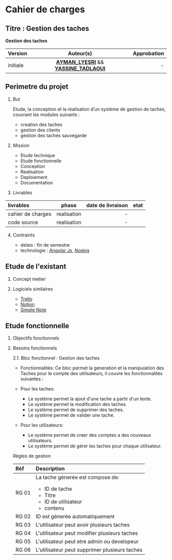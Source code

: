 # Cahier de charges

## Titre : Gestion des taches

**Gestion des taches**

| Version  |                                                 Auteur(s)                                                 | Approbation |
| :------- | :-------------------------------------------------------------------------------------------------------: | ----------: |
| initiale | **[AYMAN_LYESRI](https://github.com/AymanLyesri)** && **[YASSINE_TADLAOUI](https://github.com/Gri-ffin)** |           - |

## Perimetre du projet

1. But

   Etude, la conception et la réalisation d’un système de gestion
   de taches, couvrant les modules suivants :

   - creation des taches
   - gestion des clients
   - gestion des taches sauvegarde

2. Mission

   - Etude technique
   - Etude fonctionnelle
   - Conception
   - Realisation
   - Deploiement
   - Documentation

3. Livrables

| livrables         |    phase    | date de livraison | etat |
| :---------------- | :---------: | ----------------: | :--: |
| cahier de charges | realisation |                 - |      |
| code source       | realisation |                 - |      |

4. Contraints

   - delais : fin de semestre
   - technologie : [_Angular Js_](https://angular.io/), [_Nodejs_](https://nodejs.org/en/)

## Etude de l'existant

1. Concept metier

2. Logiciels similaires
   - [ Trello ](https://trello.com/)
   - [ Notion ](https://www.notion.so/)
   - [ Simple Note ](https://simplenote.com/)

## Etude fonctionnelle

1. Objectifs fonctionnels

2. Besoins fonctionnels

   2.1. Bloc fonctionnel : Gestion des taches

   - Fonctionnalités:
     Ce bloc permet la generation et la manipulation des Taches pour le compte des utilisateurs, il couvre les fonctionnalités suivantes :

   - Pour les taches:

     - Le système permet la ajout d'une tache a partir d'un texte.
     - Le système permet la modification des taches.
     - Le système permet de supprimer des taches.
     - Le système permet de valider une tache.

   - Pour les utilisateurs:

     - Le système permet de creer des comptes a des nouveaux utilisateurs.
     - Le système permet de gérer les taches pour chaque utilisateur.

   Règles de gestion

   | Réf   | Description                                                                                                                  |
   | :---- | :--------------------------------------------------------------------------------------------------------------------------- |
   | RG 01 | La tache génerée est compose de: <ul><li>ID de tache</li><li>Titre</li><li>ID de utilisateur</li><li>contenu</li></ul> |
   | RG 02 | ID est génerée automatiquement                                                                                               |
   | RG 03 | L'utilisateur peut avoir plusieurs taches                                                                                  |
   | RG 04 | L'utilisateur peut modifier plusieurs taches                                                                                |
   | RG 05 | L'utilisateur peut etre admin ou developeur                                                                     |
   | RG 06 | L'utilisateur peut supprimer plusieurs taches                                                                                  |
